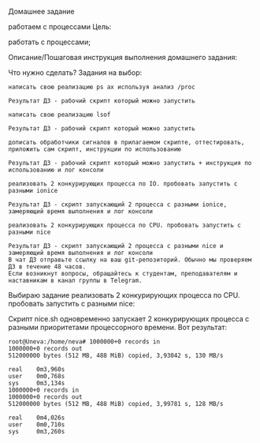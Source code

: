 Домашнее задание

работаем с процессами
Цель:

работать с процессами;

Описание/Пошаговая инструкция выполнения домашнего задания:

Что нужно сделать?
Задания на выбор:

    написать свою реализацию ps ax используя анализ /proc

    Результат ДЗ - рабочий скрипт который можно запустить

    написать свою реализацию lsof

    Результат ДЗ - рабочий скрипт который можно запустить

    дописать обработчики сигналов в прилагаемом скрипте, оттестировать, приложить сам скрипт, инструкции по использованию

    Результат ДЗ - рабочий скрипт который можно запустить + инструкция по использованию и лог консоли

    реализовать 2 конкурирующих процесса по IO. пробовать запустить с разными ionice

    Результат ДЗ - скрипт запускающий 2 процесса с разными ionice, замеряющий время выполнения и лог консоли

    реализовать 2 конкурирующих процесса по CPU. пробовать запустить с разными nice

    Результат ДЗ - скрипт запускающий 2 процесса с разными nice и замеряющий время выполнения и лог консоли
    В чат ДЗ отправьте ссылку на ваш git-репозиторий. Обычно мы проверяем ДЗ в течение 48 часов.
    Если возникнут вопросы, обращайтесь к студентам, преподавателям и наставникам в канал группы в Telegram.


Выбираю задание  реализовать 2 конкурирующих процесса по CPU. пробовать запустить с разными nice:

Скрипт nice.sh одновременно запускает 2 конкурирующих процесса с разными приоритетами процессорного времени. Вот результат:

```
root@Uneva:/home/neva# 1000000+0 records in
1000000+0 records out
512000000 bytes (512 MB, 488 MiB) copied, 3,93042 s, 130 MB/s

real    0m3,960s
user    0m0,768s
sys     0m3,134s
1000000+0 records in
1000000+0 records out
512000000 bytes (512 MB, 488 MiB) copied, 3,99781 s, 128 MB/s

real    0m4,026s
user    0m0,710s
sys     0m3,260s
```

